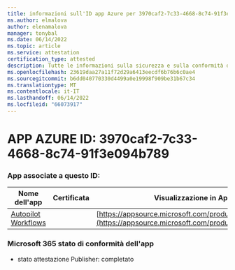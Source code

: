 ```yaml
---
title: informazioni sull'ID app Azure per 3970caf2-7c33-4668-8c74-91f3e094b789
ms.author: elmalova
author: elenamalova
manager: tonybal
ms.date: 06/14/2022
ms.topic: article
ms.service: attestation
certification_type: attested
description: Tutte le informazioni sulla sicurezza e sulla conformità disponibili per 3970caf2-7c33-4668-8c74-91f3e094b789.
ms.openlocfilehash: 23619daa27a11f72d29a6413eecdf6b76b6c0ae4
ms.sourcegitcommit: b6dd040770330d4499a0e19998f909be31b67c34
ms.translationtype: MT
ms.contentlocale: it-IT
ms.lasthandoff: 06/14/2022
ms.locfileid: "66073917"
---
```

# <a name="azure-app-id-3970caf2-7c33-4668-8c74-91f3e094b789"></a>APP AZURE ID: 3970caf2-7c33-4668-8c74-91f3e094b789


### <a name="apps-associated-with-this-id"></a>App associate a questo ID:
| **Nome dell'app** | **Certificata** | **Visualizzazione in AppSource** |
|--------------|---------------|-----------------------|
| [Autopilot Workflows](../forward/WA200003745.md) |  | [https://appsource.microsoft.com/product/office/WA200003745](https://appsource.microsoft.com/product/office/WA200003745) |

### <a name="microsoft-365-app-compliance-status"></a>Microsoft 365 stato di conformità dell'app
- stato attestazione Publisher: completato
